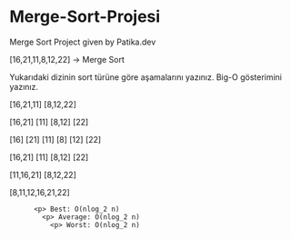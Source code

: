 # Merge-Sort-Projesi
Merge Sort Project given by Patika.dev

[16,21,11,8,12,22] -> Merge Sort

Yukarıdaki dizinin sort türüne göre aşamalarını yazınız.
Big-O gösterimini yazınız.

<p> [16,21,11]           [8,12,22]
<p> [16,21]   [11]         [8,12]   [22]
  <p>  [16]   [21]  [11]       [8]  [12]  [22]
    <p> [16,21]  [11]        [8,12]   [22]
      <p> [11,16,21]    [8,12,22]
        <p> [8,11,12,16,21,22]
          
          <p> Best: O(nlog_2 n)
            <p> Average: O(nlog_2 n)
              <p> Worst: O(nlog_2 n)
                
